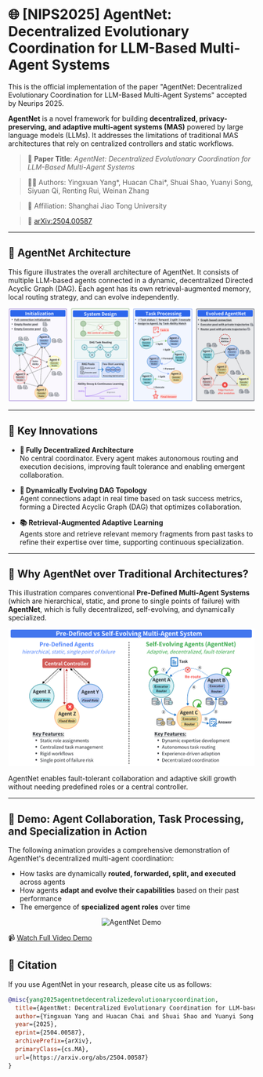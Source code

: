 # 🌐 [NIPS2025] AgentNet: Decentralized Evolutionary Coordination for LLM-Based Multi-Agent Systems

This is the official implementation of the paper "AgentNet: Decentralized Evolutionary Coordination for LLM-Based Multi-Agent Systems" accepted by Neurips 2025.

**AgentNet** is a novel framework for building **decentralized, privacy-preserving, and adaptive multi-agent systems (MAS)** powered by large language models (LLMs). It addresses the limitations of traditional MAS architectures that rely on centralized controllers and static workflows.

> 📄 **Paper Title**: *AgentNet: Decentralized Evolutionary Coordination for LLM-Based Multi-Agent Systems*

> 👨‍🔬 Authors: Yingxuan Yang*, Huacan Chai*, Shuai Shao, Yuanyi Song, Siyuan Qi, Renting Rui, Weinan Zhang

> 🏫 Affiliation: Shanghai Jiao Tong University

> 📎 [arXiv:2504.00587](https://arxiv.org/abs/2504.00587)

---
## 🧱 AgentNet Architecture

This figure illustrates the overall architecture of AgentNet. It consists of multiple LLM-based agents connected in a dynamic, decentralized Directed Acyclic Graph (DAG). Each agent has its own retrieval-augmented memory, local routing strategy, and can evolve independently.

<p align="center">
  <img src="./Figure/llutration of AgentNet.png" alt="AgentNet Architecture" width="700"/>
</p>

---

## 🚀 Key Innovations

- **🧠 Fully Decentralized Architecture**  
  No central coordinator. Every agent makes autonomous routing and execution decisions, improving fault tolerance and enabling emergent collaboration.

- **🔀 Dynamically Evolving DAG Topology**  
  Agent connections adapt in real time based on task success metrics, forming a Directed Acyclic Graph (DAG) that optimizes collaboration.

- **📚 Retrieval-Augmented Adaptive Learning**  
  Agents store and retrieve relevant memory fragments from past tasks to refine their expertise over time, supporting continuous specialization.


---
## 🧭 Why AgentNet over Traditional Architectures?

This illustration compares conventional **Pre-Defined Multi-Agent Systems** (which are hierarchical, static, and prone to single points of failure) with **AgentNet**, which is fully decentralized, self-evolving, and dynamically specialized.

<p align="center">
  <img src="./Figure/compare_systems.png" alt="Compare Systems" width="600"/>
</p>

AgentNet enables fault-tolerant collaboration and adaptive skill growth without needing predefined roles or a central controller.

---

## 🎥 Demo: Agent Collaboration, Task Processing, and Specialization in Action

The following animation provides a comprehensive demonstration of AgentNet's decentralized multi-agent coordination:
- How tasks are dynamically **routed, forwarded, split, and executed** across agents  
- How agents **adapt and evolve their capabilities** based on their past performance  
- The emergence of **specialized agent roles** over time


<p align="center">
  <img src="./Video/Recording_Agentnet.gif" alt="AgentNet Demo" width="400"/>
</p>

📹 [Watch Full Video Demo](./Video/Recording%202025-04-22%20235246%20(online-video-cutter.com).mp4)




## 📌 Citation

If you use AgentNet in your research, please cite us as follows:

```bibtex
@misc{yang2025agentnetdecentralizedevolutionarycoordination,
  title={AgentNet: Decentralized Evolutionary Coordination for LLM-based Multi-Agent Systems}, 
  author={Yingxuan Yang and Huacan Chai and Shuai Shao and Yuanyi Song and Siyuan Qi and Renting Rui and Weinan Zhang},
  year={2025},
  eprint={2504.00587},
  archivePrefix={arXiv},
  primaryClass={cs.MA},
  url={https://arxiv.org/abs/2504.00587}
}

